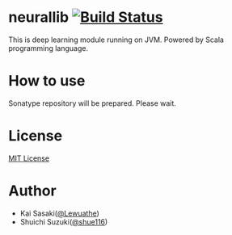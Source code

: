 neurallib [![Build Status](https://travis-ci.org/Lewuathe/neurallib.svg?branch=master)](https://travis-ci.org/Lewuathe/neurallib)
================

This is deep learning module running on JVM. Powered by Scala programming language.

# How to use

Sonatype repository will be prepared. Please wait.

# License

[MIT License](http://opensource.org/licenses/MIT)

# Author

* Kai Sasaki([@Lewuathe](https://github.com/Lewuathe))
* Shuichi Suzuki([@shue116](https://github.com/shoe116))